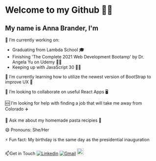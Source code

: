 # Welcome to my Github 🦸‍♀️
## My name is Anna Brander, I'm 
<!--
**aelise17264/aelise17264** is a ✨ _special_ ✨ repository because its `README.md` (this file) appears on your GitHub profile.

Here are some ideas to get you started:
-->

🔭 I’m currently working on:
- Graduating from Lambda School 🎓
- Finishing 'The Complete 2021 Web Development Bootamp' by Dr. Angela Yu on Udemy 👩‍💻
- Keeping up with JavaScript 30 🏃‍♀️
     
🌱 I’m currently learning how to utilize the newest version of BootStrap to improve UX 🎨

👯 I’m looking to collaborate on useful React Apps 🖥️

🆘 I’m looking for help with finding a job that will take me away from Colorado ✈️

💬 Ask me about my homemade pasta recipies 🍝

😄 Pronouns: She/Her

⚡ Fun fact: My birthday is the same day as the presidential inauguration

📫Get in Touch
[![Linkedin](https://img.shields.io/badge/-LinkedIn-blue?style=flat&logo=Linkedin&logoColor=white)](https://www.linkedin.com/in/aelise17264/)
[![Gmail](https://img.shields.io/badge/-Gmail-c14438?style=flat&logo=Gmail&logoColor=white)](aelise17264@gmail.com)
[<img src="https://img.shields.io/github/followers/aelise17264?label=follow&style=social" height="22" title="Follow me" />](https://github.com/aelise17264)
